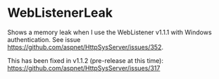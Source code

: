 # WebListenerLeak
Shows a memory leak when I use the WebListener v1.1.1 with Windows authentication.
See issue https://github.com/aspnet/HttpSysServer/issues/352.

This has been fixed in v1.1.2 (pre-release at this time):
https://github.com/aspnet/HttpSysServer/issues/317


